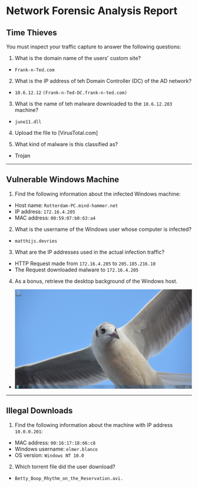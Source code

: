 # Network Forensic Analysis Report

## Time Thieves
You must inspect your traffic capture to answer the following questions:

1. What is the domain name of the users' custom site?
  - `Frank-n-Ted.com`
2. What is the IP address of teh Domain Controller (DC) of the AD network?
  - `10.6.12.12` `(Frank-n-Ted-DC.frank-n-ted.com)`
3. What is the name of teh malware downloaded to the `10.6.12.203` machine?
  - `june11.dll`
4. Upload the file to [VirusTotal.com]

5. What kind of malware is this classified as?
  - Trojan

---

## Vulnerable Windows Machine

1. Find the following information about the infected Windows machine:
  - Host name: `Rotterdam-PC.mind-hammer.net`
  - IP address: `172.16.4.205`
  - MAC address: `00:59:07:b0:63:a4`

2. What is the username of the Windows user whose computer is infected?
  - `matthijs.devries`

3. What are the IP addresses used in the actual infection traffic?
  - HTTP Request made from `172.16.4.205` to `205.185.216.10`
  - The Request downloaded malware to `172.16.4.205`

4. As a bonus, retrieve the desktop background of the Windows host.
- ![Desktop_Background](./Images/DesktopBackground.jpg)

---

## Illegal Downloads

1. Find the following information about the machine with IP address `10.0.0.201`:
  - MAC address: `00:16:17:18:66:c8`
  - Windows username: `elmer.blanco`
  - OS version: `Windows NT 10.0`

2. Which torrent file did the user download?
  - `Betty_Boop_Rhythm_on_the_Reservation.avi.`
